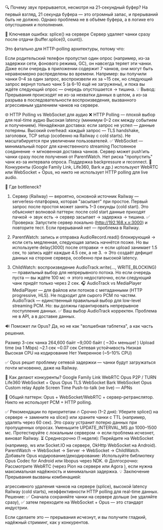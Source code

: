 🔍 Почему звук прерывается, несмотря на 21-секундный буфер?
На первый взгляд, 21 секунда буфера — это огромный запас, и прерываний быть не должно. Однако проблема не в объёме буфера, а в логике его опустошения и пополнения.

📌 Ключевая ошибка: splice() на сервере
Сервер удаляет чанки сразу после отдачи (buffer.splice(0, count)).

Это фатально для HTTP-polling архитектуры, потому что:

Если родительский телефон пропустил один опрос (например, из-за задержки сети, фонового режима, GC), он навсегда теряет эти чанки.
Даже если очередь в приложении содержит 7 чанков, они могут быть неравномерно распределены во времени.
Например: вы получили чанки 0–4 за один запрос, воспроизвели их за ~15 сек, но следующий запрос вернул только чанк 5 (а 6–10 ещё не загружены), и пока вы ждёте следующий опрос — очередь опустошается → тишина.
💡 Вывод: Прерывания происходят не из-за нехватки данных в целом, а из-за разрыва в последовательности воспроизведения, вызванного агрессивным удалением чанков на сервере.

🌐 HTTP Polling vs WebSocket для аудио
❌ HTTP Polling — плохой выбор для real-time аудио
Высокая latency (минимум 0–2 сек между событием и получением).
Ненадёжная доставка: если запрос не успел — данные потеряны.
Высокий overhead: каждый запрос — TLS handshake, заголовки, TCP setup (особенно на Railway с cold starts).
Не масштабируется при увеличении пользователей.
✅ WebSocket — минимальный порог для качественного streaming
Постоянное соединение → мгновенная доставка чанков.
Сервер может push’ить чанки сразу после получения от ParentWatch.
Нет риска "пропустить" чанк из-за интервала опроса.
Поддержка backpressure и reconnect.
📌 Конкуренты (Google Family Link, Life360, Bark и др.) используют WebRTC или WebSocket + Opus, но никто не использует HTTP polling для live audio.

🧪 Где bottleneck?

1. Сервер (Railway) — вероятно, основной источник
   Railway — serverless-платформа, которая "засыпает" при простое.
   Первый запрос после простоя может занять 1–3 секунды (cold start).
   Это объясняет волновой паттерн: после cold start данные приходят пачкой → звук есть → сервер засыпает → задержка → тишина.
   ✅ Проверка: Запустите сервер локально (http://192.168.x.x:3000) и повторите тест. Если прерываний нет — проблема в Railway.

2. ParentWatch: запись и отправка
   AudioRecord.read() блокирующий → если сеть медленная, следующая запись начнётся позже.
   Но вы используете delay(3000) после отправки → если upload занимает 1.5 сек, то запись идёт каждые 4.5 сек, а не 3.
   → Это создаёт дефицит данных на стороне сервера, особенно при высокой latency.

3. ChildWatch: воспроизведение
   AudioTrack.write(..., WRITE_BLOCKING) — правильный выбор для непрерывного потока.
   Но если очередь пуста — вы ждёте 100 мс → этого недостаточно, если следующий чанк придёт только через 2 сек.
   🎧 AudioTrack vs MediaPlayer
   MediaPlayer — для файлов или потоков с метаданными (HTTP progressive, HLS). Не подходит для сырого PCM по частям.
   AudioTrack — единственный правильный выбор для low-level streaming PCM.
   Но: вы должны гарантировать непрерывное поступление данных.
   ✅ Ваш выбор AudioTrack корректен. Проблема не в API, а в доставке данных.

🔊 Поможет ли Opus?
Да, но не как "волшебная таблетка", а как часть решения.

Размер 3-сек чанка
264,600 байт
~9,000 байт (
~30× меньше!
)
Upload time (на 1 Mbps)
~2.1 сек
~0.07 сек
Сетевая устойчивость
Низкая
Высокая
CPU на кодирование
Нет
Умеренное (~5–10% CPU)

✅ Opus решит проблему сетевой задержки — чанки будут загружаться почти мгновенно, даже на Railway.

🚀 Как делают конкуренты?
Google Family Link
WebRTC
Opus
P2P / TURN
Life360
WebSocket + Opus
Opus
TLS WebSocket
Bark
WebSocket
Opus
Custom relay
Apple Screen Time
Push-to-talk (не live)
—
APNs

📌 Общий паттерн:
Opus + WebSocket/WebRTC + сервер-ретранслятор.
Никто не использует PCM + HTTP polling.

✅ Рекомендации по приоритетам
🔥 Срочно (1–2 дня):
Уберите splice() на сервере → замените на slice() или храните чанки с TTL (например, удалять через 60 сек).
Это сразу устранит потерю данных при пропущенных опросах.
Уменьшите UPDATE_INTERVAL_MS до 1000–1500 мс.
Протестируйте с локальным сервером → если проблема исчезнет, виноват Railway.
⏳ Среднесрочно (1 неделя):
Перейдите на WebSocket (например, ws или Socket.IO на сервере, OkHttp WebSocket на Android).
ParentWatch → WebSocket → Server → WebSocket → ChildWatch.
Добавьте Opus кодирование/декодирование:
Используйте библиотеку Opus Codec for Android или libopus через NDK.
🌐 Долгосрочно:
Рассмотрите WebRTC (через Pion на сервере или Agora ), если нужна максимальная надёжность и минимальная задержка.
💡 Заключение
Прерывания вызваны комбинацией:

агрессивного удаления чанков на сервере (splice),
высокой latency Railway (cold starts),
неэффективности HTTP polling для real-time данных.
Решение:
✅ Сначала сохраняйте чанки на сервере дольше (не удаляйте сразу),
✅ затем переходите на WebSocket + Opus — это стандарт индустрии.

Если сделаете это — прерывания исчезнут, и вы получите гладкий, надёжный стриминг, как у конкурентов.
